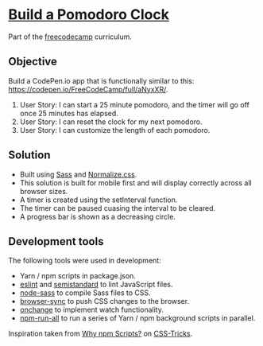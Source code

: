 # [Build a Pomodoro Clock](https://www.freecodecamp.com/challenges/build-a-pomodoro-clock)

Part of the [freecodecamp](https://www.freecodecamp.com) curriculum.

## Objective

Build a CodePen.io app that is functionally similar to this: https://codepen.io/FreeCodeCamp/full/aNyxXR/.

1. User Story: I can start a 25 minute pomodoro, and the timer will go off once 25 minutes has elapsed.
2. User Story: I can reset the clock for my next pomodoro.
3. User Story: I can customize the length of each pomodoro.

## Solution

* Built using [Sass](http://sass-lang.com/) and [Normalize.css](https://necolas.github.io/normalize.css/).
* This solution is built for mobile first and will display correctly across all browser sizes.
* A timer is created using the setInterval function.
* The timer can be paused cuasing the interval to be cleared.
* A progress bar is shown as a decreasing circle.

## Development tools

The following tools were used in development:

* Yarn / npm scripts in package.json.
* [eslint](https://github.com/eslint/eslint) and [semistandard](https://github.com/Flet/semistandard) to lint JavaScript files.
* [node-sass](https://github.com/sass/node-sass) to compile Sass files to CSS.
* [browser-sync](https://github.com/Browsersync/browser-sync) to push CSS changes to the browser.
* [onchange](https://github.com/Qard/onchange) to implement watch functionality.
* [npm-run-all](https://github.com/mysticatea/npm-run-all) to run a series of Yarn / npm background scripts in parallel.

Inspiration taken from [Why npm Scripts?](https://css-tricks.com/why-npm-scripts/) on [CSS-Tricks](https://css-tricks.com).
